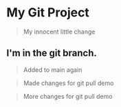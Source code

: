 # My Git Project

> My innocent little change

## I'm in the git branch.

> Added to main again

> Made changes for git pull demo

> More changes for git pull demo
